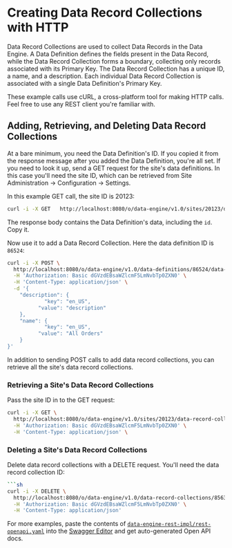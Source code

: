 # Creating Data Record Collections with HTTP

Data Record Collections are used to collect Data Records in the Data Engine. A
Data Definition defines the fields present in the Data Record, while the Data
Record Collection forms a boundary, collecting only records associated with its
Primary Key. The Data Record Collection has a unique ID, a name, and a
description. Each individual Data Record Collection is associated with a single
Data Definition's Primary Key. 

These example calls use cURL, a cross-platform tool for making HTTP calls. Feel
free to use any REST client you're familiar with.

## Adding, Retrieving, and Deleting Data Record Collections

At a bare minimum, you need the Data Definition's ID. If you copied it from the
response message after you added the Data Definition, you're all set. If you
need to look it up, send a GET request for the site's data definitions. In this
case you'll need the site ID, which can be retrieved from Site Administration
&rarr; Configuration &rarr; Settings.

In this example GET call, the site ID is 20123:

```sh
curl -i -X GET   http://localhost:8080/o/data-engine/v1.0/sites/20123/data-definitions   -H 'Authorization: Basic dGVzdEBsaWZlcmF5LmNvbTp0ZXN0'   -H 'Content-Type: application/json' \
```

The response body contains the Data Definition's data, including the `id`. Copy
it.

Now use it to add a Data Record Collection. Here the data definition ID is
`86524`:

```sh
curl -i -X POST \
  http://localhost:8080/o/data-engine/v1.0/data-definitions/86524/data-record-collections \
  -H 'Authorization: Basic dGVzdEBsaWZlcmF5LmNvbTp0ZXN0' \
  -H 'Content-Type: application/json' \
  -d '{
    "description": {
        	"key": "en_US",
          "value": "description"
    },
    "name": {
         	"key": "en_US",
          "value": "All Orders"
    }
}'
```

In addition to sending POST calls to add data record collections, you can
retrieve all the site's data record collections.

### Retrieving a Site's Data Record Collections

Pass the site ID in to the GET request:

```sh
curl -i -X GET \
  http://localhost:8080/o/data-engine/v1.0/sites/20123/data-record-collections \
  -H 'Authorization: Basic dGVzdEBsaWZlcmF5LmNvbTp0ZXN0' \
  -H 'Content-Type: application/json' \
```

### Deleting a Site's Data Record Collections


Delete data record collections with a DELETE request. You'll need the data
record collection ID:

```sh
```sh
curl -i -X DELETE \
  http://localhost:8080/o/data-engine/v1.0/data-record-collections/85637 \
  -H 'Authorization: Basic dGVzdEBsaWZlcmF5LmNvbTp0ZXN0' \
  -H 'Content-Type: application/json'
```

<!-- Do we need to warn about deleting record collections that are in use?-->

For more examples, paste the contents of
[`data-engine-rest-impl/rest-openapi.yaml`](https://github.com/liferay/liferay-portal/blob/7.2.x/modules/apps/data-engine/data-engine-rest-impl/rest-openapi.yaml)
into the [Swagger Editor](https://editor.swagger.io/) and get auto-generated
Open API docs. 


